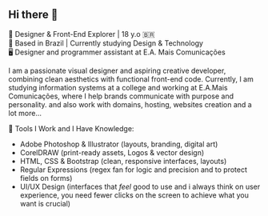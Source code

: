 ## Hi there 👋

🎨 Designer & Front-End Explorer | 18 y.o 🇧🇷  
📍 Based in Brazil | Currently studying Design & Technology  
🖥️ Designer and programmer assistant at E.A. Mais Comunicações  


I am a passionate visual designer and aspiring creative developer, combining clean aesthetics with functional front-end code. Currently, I am studying information systems at a college and working at E.A.Mais Comunicações, where I help brands communicate with purpose and personality. and also work with domains, hosting, websites creation and a lot more...

💼 Tools I Work and I Have Knowledge:
- Adobe Photoshop & Illustrator (layouts, branding, digital art)
- CorelDRAW (print-ready assets, Logos & vector design)
- HTML, CSS & Bootstrap (clean, responsive interfaces, layouts)
- Regular Expressions (regex fan for logic and precision and to protect fields on forms)
- UI/UX Design (interfaces that *feel* good to use and i always think on user experience, you need fewer clicks on the screen to achieve what you want is crucial)
<!--
**dossantosrafa/dossantosrafa** is a ✨ _special_ ✨ repository because its `README.md` (this file) appears on your GitHub profile.

Here are some ideas to gets you started:
-modificação pelo vs code
-modificação pelo navegador
- 🔭 I’m currently working on ...
- 🌱 I’m currently learning ...
- 👯 I’m looking to collaborate on ...
- 🤔 I’m looking for help with ...
- 💬 Ask me about ...
- 📫 How to reach me: ...
- 😄 Pronouns: ...
- ⚡ Fun fact: ...
-->
